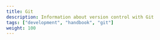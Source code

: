 ```yaml
---
title: Git
description: Information about version control with Git
tags: ["development", "handbook", "git"]
weight: 100
---
```

<div id="contributionContent"></div>

<script src="https://unpkg.com/axios/dist/axios.min.js"></script>
<script>
   axios.get(`${'https://cors-anywhere.herokuapp.com/'}https://github.com/Altinn/altinn-studio/blob/master/CONTRIBUTING.md`)
    .then((res) => {
      const doc = new DOMParser().parseFromString(res.data, "text/html");

      document.getElementById('contributionContent').innerHTML = doc.getElementById('readme').innerHTML;
      });
</script>
